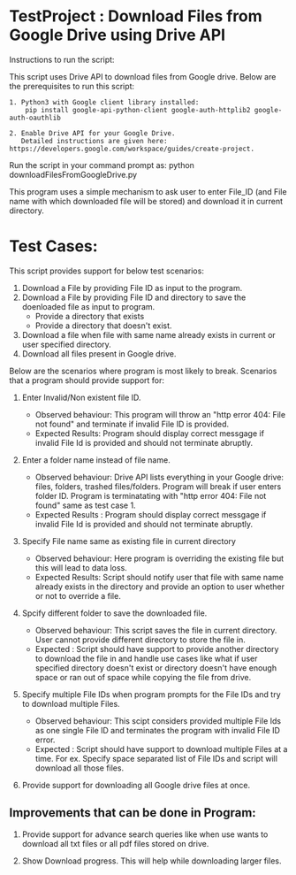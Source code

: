 # TestProject : Download Files from Google Drive using Drive API

Instructions to run the script:

This script uses Drive API to download files from Google drive. Below are the prerequisites to run this script:

    1. Python3 with Google client library installed:
        pip install google-api-python-client google-auth-httplib2 google-auth-oauthlib

    2. Enable Drive API for your Google Drive. 
       Detailed instructions are given here: https://developers.google.com/workspace/guides/create-project.

Run the script in your command prompt as:
    python downloadFilesFromGoogleDrive.py

This program uses a simple mechanism to ask user to enter File_ID (and File name with which downloaded file will be stored) and download it in current directory.
    
# Test Cases:

This script provides support for below test scenarios:
1. Download a File by providing File ID as input to the program.
2. Download a File by providing File ID and directory to save the doenloaded file as input to program. 
     - Provide a directory that exists 
     - Provide a directory that doesn't exist.
3. Download a file when file with same name already exists in current or user specified directory.
4. Download all files present in Google drive.

Below are the scenarios where program is most likely to break. Scenarios that a program should provide support for:

1. Enter Invalid/Non existent file ID.
    - Observed behaviour: This program will throw an "http error 404: File not found" and terminate if invalid File ID is provided.
    - Expected Results: Program should display correct messgage if invalid File Id is provided and should not terminate abruptly.


2. Enter a folder name instead of file name.
    - Observed behaviour: Drive API lists everything in your Google drive: files, folders, trashed files/folders. Program will break if user enters folder ID. Program is terminatating with "http error 404: File not found" same as test case 1.
    - Expected Results : Program should display correct messgage if invalid File Id is provided and should not terminate abruptly.


3. Specify File name same as existing file in current directory
    - Observed behaviour: Here program is overriding the existing file but this will lead to data loss.
    - Expected Results: Script should notify user that file with same name already exists in the directory and provide an option to user whether or not to override a file.


4. Spcify different folder to save the downloaded file.
   - Observed behaviour: This script saves the file in current directory. User cannot provide different directory to store the file in.
   - Expected : Script should have support to provide another directory to download the file in and handle use cases like what if user specified directory doesn't exist or directory doesn't have enough space or ran out of space while copying the file from drive.


5. Specify multiple File IDs when program prompts for the File IDs and try to download multiple Files.
   - Observed behaviour: This scipt considers provided multiple File Ids as one single File ID and terminates the program with invalid File ID error.
   - Expected : Script should have support to download multiple Files at a time. For ex. Specify space separated list of File IDs and script will download all those files.
 
6. Provide support for downloading all Google drive files at once.


## Improvements that can be done in Program:

1. Provide support for advance search queries like when use wants to download all txt files or all pdf files stored on drive.

2. Show Download progress. This will help while downloading larger files.

